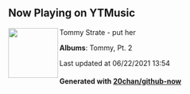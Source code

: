 ## Now Playing on YTMusic

[<img align="left" width="100" src="https://lh3.googleusercontent.com/238EJhCYAN0vSyjuLDxYgGybzB9JMKa1AMQb6k-DA7Q0l8DK5YtB6P9sY2CwWgE80-VG8tFw_xLXtz3M">](https://music.youtube.com/watch?v=n0IPJ6E6rfU)

Tommy Strate - put her

**Albums**: Tommy, Pt. 2

Last updated at 06/22/2021 13:54

#### Generated with [20chan/github-now](https://github.com/20chan/github-now)
